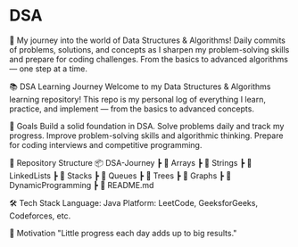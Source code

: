 # DSA
🚀 My journey into the world of Data Structures &amp; Algorithms! Daily commits of problems, solutions, and concepts as I sharpen my problem-solving skills and prepare for coding challenges. From the basics to advanced algorithms — one step at a time.

📚 DSA Learning Journey
Welcome to my Data Structures & Algorithms learning repository!
This repo is my personal log of everything I learn, practice, and implement — from the basics to advanced concepts.

🚀 Goals
Build a solid foundation in DSA.
Solve problems daily and track my progress.
Improve problem-solving skills and algorithmic thinking.
Prepare for coding interviews and competitive programming.

📂 Repository Structure
📦 DSA-Journey
 ┣ 📁 Arrays
 ┣ 📁 Strings
 ┣ 📁 LinkedLists
 ┣ 📁 Stacks
 ┣ 📁 Queues
 ┣ 📁 Trees
 ┣ 📁 Graphs
 ┣ 📁 DynamicProgramming
 ┣ 📄 README.md

🛠️ Tech Stack
Language: Java
Platform: LeetCode, GeeksforGeeks, Codeforces, etc.

🌟 Motivation
"Little progress each day adds up to big results."
